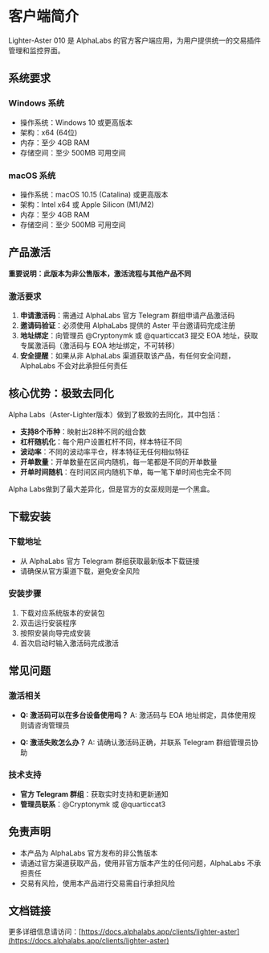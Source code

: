 # 客户端简介

Lighter-Aster 010 是 AlphaLabs 的官方客户端应用，为用户提供统一的交易插件管理和监控界面。

## 系统要求

### Windows 系统
- 操作系统：Windows 10 或更高版本
- 架构：x64 (64位)
- 内存：至少 4GB RAM
- 存储空间：至少 500MB 可用空间

### macOS 系统
- 操作系统：macOS 10.15 (Catalina) 或更高版本
- 架构：Intel x64 或 Apple Silicon (M1/M2)
- 内存：至少 4GB RAM
- 存储空间：至少 500MB 可用空间

## 产品激活

**重要说明：此版本为非公售版本，激活流程与其他产品不同**

### 激活要求
1. **申请激活码**：需通过 AlphaLabs 官方 Telegram 群组申请产品激活码
2. **邀请码验证**：必须使用 AlphaLabs 提供的 Aster 平台邀请码完成注册
3. **地址绑定**：向管理员 @Cryptonymk 或 @quarticcat3 提交 EOA 地址，获取专属激活码（激活码与 EOA 地址绑定，不可转移）
4. **安全提醒**：如果从非 AlphaLabs 渠道获取该产品，有任何安全问题，AlphaLabs 不会对此承担任何责任

## 核心优势：极致去同化

Alpha Labs（Aster-Lighter版本）做到了极致的去同化，其中包括：

- **支持8个币种**：映射出28种不同的组合数
- **杠杆随机化**：每个用户设置杠杆不同，样本特征不同
- **波动率**：不同的波动率平仓，样本特征无任何相似特征
- **开单数量**：开单数量在区间内随机，每一笔都是不同的开单数量
- **开单时间随机**：在时间区间内随机下单，每一笔下单时间也完全不同

Alpha Labs做到了最大差异化，但是官方的女巫规则是一个黑盒。

## 下载安装

### 下载地址
- 从 AlphaLabs 官方 Telegram 群组获取最新版本下载链接
- 请确保从官方渠道下载，避免安全风险

### 安装步骤
1. 下载对应系统版本的安装包
2. 双击运行安装程序
3. 按照安装向导完成安装
4. 首次启动时输入激活码完成激活

## 常见问题

### 激活相关
- **Q: 激活码可以在多台设备使用吗？**
  A: 激活码与 EOA 地址绑定，具体使用规则请咨询管理员

- **Q: 激活失败怎么办？**
  A: 请确认激活码正确，并联系 Telegram 群组管理员协助

### 技术支持
- **官方 Telegram 群组**：获取实时支持和更新通知
- **管理员联系**：@Cryptonymk 或 @quarticcat3

## 免责声明

- 本产品为 AlphaLabs 官方发布的非公售版本
- 请通过官方渠道获取产品，使用非官方版本产生的任何问题，AlphaLabs 不承担责任
- 交易有风险，使用本产品进行交易需自行承担风险

## 文档链接

更多详细信息请访问：[https://docs.alphalabs.app/clients/lighter-aster](https://docs.alphalabs.app/clients/lighter-aster)